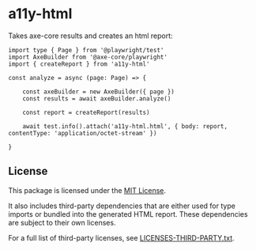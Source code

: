 # a11y-html

Takes axe-core results and creates an html report:

```
import type { Page } from '@playwright/test'
import AxeBuilder from '@axe-core/playwright'
import { createReport } from 'a11y-html'

const analyze = async (page: Page) => {

    const axeBuilder = new AxeBuilder({ page })
    const results = await axeBuilder.analyze()

    const report = createReport(results)

    await test.info().attach('a11y-html.html', { body: report, contentType: 'application/octet-stream' })

}
```

## License

This package is licensed under the [MIT License](./LICENSE).

It also includes third-party dependencies that are either used for type imports or bundled into the generated HTML report. These dependencies are subject to their own licenses.

For a full list of third-party licenses, see [LICENSES-THIRD-PARTY.txt](./LICENSES-THIRD-PARTY.txt).
